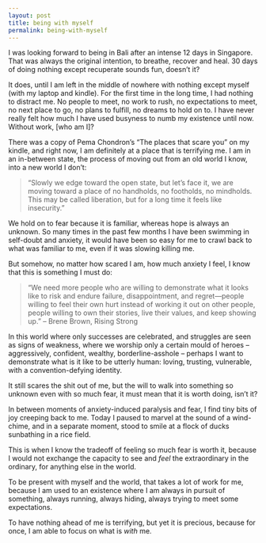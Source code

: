 ```yaml
---
layout: post
title: being with myself
permalink: being-with-myself
---
```

I was looking forward to being in Bali after an intense 12 days in Singapore. That was always the original intention, to breathe, recover and heal. 30 days of doing nothing except recuperate sounds fun, doesn’t it?

It does, until I am left in the middle of nowhere with nothing except myself (with my laptop and kindle). For the first time in the long time, I had nothing to distract me. No people to meet, no work to rush, no expectations to meet, no next place to go, no plans to fulfill, no dreams to hold on to. I have never really felt how much I have used busyness to numb my existence until now. Without work, [who am I]? 

There was a copy of Pema Chondron’s “The places that scare you” on my kindle, and right now, I am definitely at a place that is terrifying me. I am in an in-between state, the process of moving out from an old world I know, into a new world I don’t:

> “Slowly we edge toward the open state, but let’s face it, we are moving toward a place of no handholds, no footholds, no mindholds. This may be called liberation, but for a long time it feels like insecurity.”

We hold on to fear because it is familiar, whereas hope is always an unknown. So many times in the past few months I have been swimming in self-doubt and anxiety, it would have been so easy for me to crawl back to what was familiar to me, even if it was slowing killing me. 

But somehow, no matter how scared I am, how much anxiety I feel, I know that this is something I must do:

> “We need more people who are willing to demonstrate what it looks like to risk and endure failure, disappointment, and regret—people willing to feel their own hurt instead of working it out on other people, people willing to own their stories, live their values, and keep showing up.” – Brene Brown, Rising Strong

In this world where only successes are celebrated, and struggles are seen as signs of weakness, where we worship only a certain mould of heroes – aggressively, confident, wealthy, borderline-asshole – perhaps I want to demonstrate what is it like to be utterly human: loving, trusting, vulnerable, with a convention-defying identity.

It still scares the shit out of me, but the will to walk into something so unknown even with so much fear, it must mean that it is worth doing, isn’t it?

In between moments of anxiety-induced paralysis and fear, I find tiny bits of joy creeping back to me. Today I paused to marvel at the sound of a wind-chime, and in a separate moment, stood to smile at a flock of ducks sunbathing in a rice field. 

This is when I know the tradeoff of feeling so much fear is worth it, because I would not exchange the capacity to see and _feel_ the extraordinary in the ordinary, for anything else in the world. 

To be present with myself and the world, that takes a lot of work for me, because I am used to an existence where I am always in pursuit of something, always running, always hiding, always trying to meet some expectations.

To have nothing ahead of me is terrifying, but yet it is precious, because for once, I am able to focus on what is _with_ me. 
